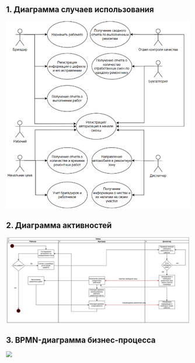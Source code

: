 ## 1. Диаграмма случаев использования

![alt text](https://github.com/alexbuyan/HW_SD/blob/hw3/%D0%94%D0%B8%D0%B0%D0%B3%D1%80%D0%B0%D0%BC%D0%BC%D0%B0%20%D1%81%D0%BB%D1%83%D1%87%D0%B0%D0%B5%D0%B2%20%D0%B8%D1%81%D0%BF%D0%BE%D0%BB%D1%8C%D0%B7%D0%BE%D0%B2%D0%B0%D0%BD%D0%B8%D1%8F.png)

## 2. Диаграмма активностей

![alt text](https://github.com/alexbuyan/HW_SD/blob/hw3/%D0%94%D0%B8%D0%B0%D0%B3%D1%80%D0%B0%D0%BC%D0%BC%D0%B0%20%D0%B0%D0%BA%D1%82%D0%B8%D0%B2%D0%BD%D0%BE%D1%81%D1%82%D0%B5%D0%B9.png)

## 3. BPMN-диаграмма бизнес-процесса

<img src="BMPN-диаграмма.PNG">